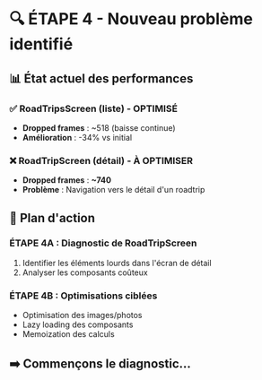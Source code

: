 # 🔍 ÉTAPE 4 - Nouveau problème identifié

## 📊 État actuel des performances

### ✅ RoadTripsScreen (liste) - OPTIMISÉ
- **Dropped frames** : ~518 (baisse continue)
- **Amélioration** : -34% vs initial

### ❌ RoadTripScreen (détail) - À OPTIMISER  
- **Dropped frames** : **~740**
- **Problème** : Navigation vers le détail d'un roadtrip

## 🎯 Plan d'action

### ÉTAPE 4A : Diagnostic de RoadTripScreen
1. Identifier les éléments lourds dans l'écran de détail
2. Analyser les composants coûteux

### ÉTAPE 4B : Optimisations ciblées
- Optimisation des images/photos
- Lazy loading des composants
- Memoization des calculs

## ➡️ Commençons le diagnostic...
